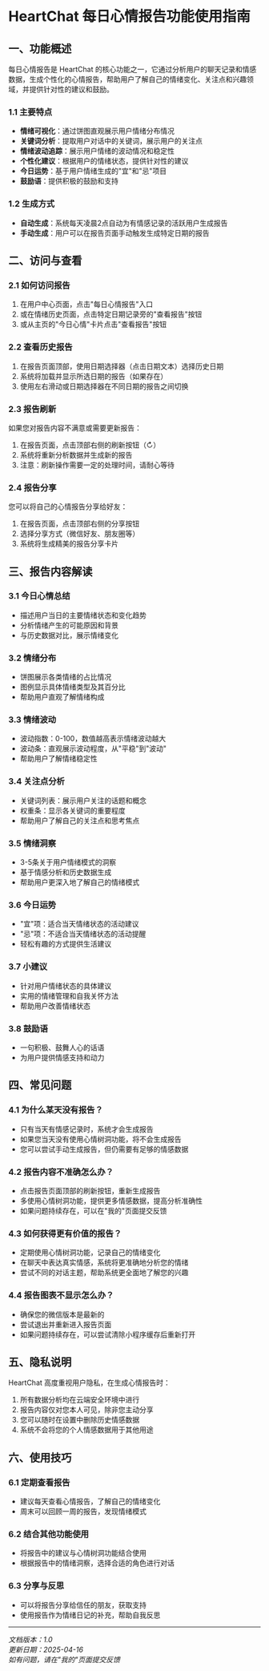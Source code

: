 # HeartChat 每日心情报告功能使用指南

## 一、功能概述

每日心情报告是 HeartChat 的核心功能之一，它通过分析用户的聊天记录和情感数据，生成个性化的心情报告，帮助用户了解自己的情绪变化、关注点和兴趣领域，并提供针对性的建议和鼓励。

### 1.1 主要特点

- **情绪可视化**：通过饼图直观展示用户情绪分布情况
- **关键词分析**：提取用户对话中的关键词，展示用户的关注点
- **情绪波动追踪**：展示用户情绪的波动情况和稳定性
- **个性化建议**：根据用户的情绪状态，提供针对性的建议
- **今日运势**：基于用户情绪生成的"宜"和"忌"项目
- **鼓励语**：提供积极的鼓励和支持

### 1.2 生成方式

- **自动生成**：系统每天凌晨2点自动为有情感记录的活跃用户生成报告
- **手动生成**：用户可以在报告页面手动触发生成特定日期的报告

## 二、访问与查看

### 2.1 如何访问报告

1. 在用户中心页面，点击"每日心情报告"入口
2. 或在情绪历史页面，点击特定日期记录旁的"查看报告"按钮
3. 或从主页的"今日心情"卡片点击"查看报告"按钮

### 2.2 查看历史报告

1. 在报告页面顶部，使用日期选择器（点击日期文本）选择历史日期
2. 系统将加载并显示所选日期的报告（如果存在）
3. 使用左右滑动或日期选择器在不同日期的报告之间切换

### 2.3 报告刷新

如果您对报告内容不满意或需要更新报告：

1. 在报告页面，点击顶部右侧的刷新按钮（↻）
2. 系统将重新分析数据并生成新的报告
3. 注意：刷新操作需要一定的处理时间，请耐心等待

### 2.4 报告分享

您可以将自己的心情报告分享给好友：

1. 在报告页面，点击顶部右侧的分享按钮
2. 选择分享方式（微信好友、朋友圈等）
3. 系统将生成精美的报告分享卡片

## 三、报告内容解读

### 3.1 今日心情总结

- 描述用户当日的主要情绪状态和变化趋势
- 分析情绪产生的可能原因和背景
- 与历史数据对比，展示情绪变化

### 3.2 情绪分布

- 饼图展示各类情绪的占比情况
- 图例显示具体情绪类型及其百分比
- 帮助用户直观了解情绪构成

### 3.3 情绪波动

- 波动指数：0-100，数值越高表示情绪波动越大
- 波动条：直观展示波动程度，从"平稳"到"波动"
- 帮助用户了解情绪稳定性

### 3.4 关注点分析

- 关键词列表：展示用户关注的话题和概念
- 权重条：显示各关键词的重要程度
- 帮助用户了解自己的关注点和思考焦点

### 3.5 情绪洞察

- 3-5条关于用户情绪模式的洞察
- 基于情感分析和历史数据生成
- 帮助用户更深入地了解自己的情绪模式

### 3.6 今日运势

- "宜"项：适合当天情绪状态的活动建议
- "忌"项：不适合当天情绪状态的活动提醒
- 轻松有趣的方式提供生活建议

### 3.7 小建议

- 针对用户情绪状态的具体建议
- 实用的情绪管理和自我关怀方法
- 帮助用户改善情绪状态

### 3.8 鼓励语

- 一句积极、鼓舞人心的话语
- 为用户提供情感支持和动力

## 四、常见问题

### 4.1 为什么某天没有报告？

- 只有当天有情感记录时，系统才会生成报告
- 如果您当天没有使用心情树洞功能，将不会生成报告
- 您可以尝试手动生成报告，但仍需要有足够的情感数据

### 4.2 报告内容不准确怎么办？

- 点击报告页面顶部的刷新按钮，重新生成报告
- 多使用心情树洞功能，提供更多情感数据，提高分析准确性
- 如果问题持续存在，可以在"我的"页面提交反馈

### 4.3 如何获得更有价值的报告？

- 定期使用心情树洞功能，记录自己的情绪变化
- 在聊天中表达真实情感，系统将更准确地分析您的情绪
- 尝试不同的对话主题，帮助系统更全面地了解您的兴趣

### 4.4 报告图表不显示怎么办？

- 确保您的微信版本是最新的
- 尝试退出并重新进入报告页面
- 如果问题持续存在，可以尝试清除小程序缓存后重新打开

## 五、隐私说明

HeartChat 高度重视用户隐私，在生成心情报告时：

1. 所有数据分析均在云端安全环境中进行
2. 报告内容仅对您本人可见，除非您主动分享
3. 您可以随时在设置中删除历史情感数据
4. 系统不会将您的个人情感数据用于其他用途

## 六、使用技巧

### 6.1 定期查看报告

- 建议每天查看心情报告，了解自己的情绪变化
- 周末可以回顾一周的报告，发现情绪模式

### 6.2 结合其他功能使用

- 将报告中的建议与心情树洞功能结合使用
- 根据报告中的情绪洞察，选择合适的角色进行对话

### 6.3 分享与反思

- 可以将报告分享给信任的朋友，获取支持
- 使用报告作为情绪日记的补充，帮助自我反思

---

*文档版本：1.0*  
*更新日期：2025-04-16*  
*如有问题，请在"我的"页面提交反馈*
